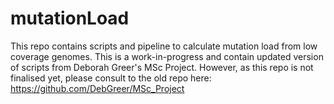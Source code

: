 # mutationLoad
This repo contains scripts and pipeline to calculate mutation load from low coverage genomes. This is a work-in-progress and contain updated version of scripts from Deborah Greer's MSc Project. However, as this repo is not finalised yet, please consult to the old repo here: https://github.com/DebGreer/MSc_Project
